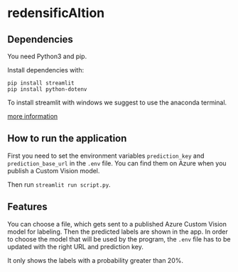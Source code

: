 # redensificAItion

## Dependencies

You need Python3 and pip.

Install dependencies with:

```
pip install streamlit
pip install python-dotenv
```

To install streamlit with windows we suggest to use the anaconda terminal.

[more information](https://docs.streamlit.io/library/get-started/installation)

## How to run the application

First you need to set the environment variables `prediction_key` and `prediction_base_url` in the `.env` file. You can find them on Azure when you publish a Custom Vision model.

Then run `streamlit run script.py`.

## Features

You can choose a file, which gets sent to a published Azure Custom Vision model for labeling. Then the predicted labels are shown in the app. In order to choose the model that will be used by the program, the `.env` file has to be updated with the right URL and prediction key.

It only shows the labels with a probability greater than 20%.
